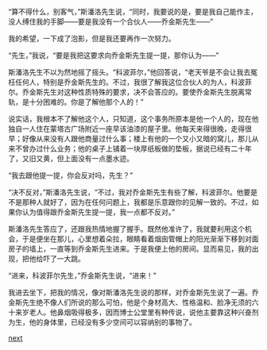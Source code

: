 
“算不得什么，别客气，”斯潘洛先生说，“同时，我要说的是，要是我自己能作主，没人缚住我的手脚——要是我没有一个合伙人——乔金斯先生——”

我的希望，一下成了泡影，但是我还要再作一次努力。

“先生，”我说，“要是我把这要求向乔金斯先生提一提，那你认为——”

斯潘洛先生不以为然地摇了摇头。“科波菲尔，”他回答说，“老天爷是不会让我去冤枉任何人，特别是乔金斯先生的。不过，我很了解我这位合伙人的为人，科波菲尔。乔金斯先生对这种性质特殊的要求，决不会答应的。要使乔金斯先生脱离常轨，是十分困难的。你是了解他那个人的！”

说实话，我根本不了解他这个人，只知道，这个事务所原本是他一个人的，现在他独自一人住在蒙塔古广场附近一座早该油漆的屋子里。他每天来得很晚，走得很早；好像从来没有人跟他商量过什么事；楼上有他的一个又小又暗的窝儿，那儿从来不曾办过什么业务；他的桌子上铺着一块厚纸板做的垫板，据说已经有二十年了，又旧又黄，但上面没有一点墨水迹。

“我去跟他提一提，你会反对吗，先生？”

“决不反对，”斯潘洛先生说，“不过，我对乔金斯先生有些了解，科波菲尔。他要是不是那种人就好了，因为在任何问题上，我都是乐意跟你的见解一致的。不过，如果你认为值得跟乔金斯先生提一提，我一点都不反对。”

斯潘洛先生答应了，还跟我热情地握了握手。既然他准许了，我就要利用这个机会，于是便坐在那儿，心里想着朵拉，眼睛看着烟囱管帽上的阳光渐渐下移到对面房子的墙上，一直等到乔金斯先生进来。于是我便上他的房间。显而易见，我的出现，把他给吓了一大跳。

“进来，科波菲尔先生，”乔金斯先生说，“进来！”

我进去坐下，把我的情况，像对斯潘洛先生说的那样，对乔金斯先生说了一遍。乔金斯先生绝不像人们所说的那么可怕，他是个身材高大、性格温和、脸净无须的六十来岁老人。他鼻烟吸得极多，因而博士公堂里有种传说，说他主要靠这种兴奋剂为生，他的身体里，已经没有多少空间可以容纳别的事物了。

[next](page451.md)